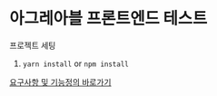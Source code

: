 # 아그레아블 프론트엔드 테스트



프로젝트 세팅 

1. `yarn install` or `npm install` 



[요구사항 및 기능정의 바로가기](https://github.com/baekCode/wingeat/issues/1)



